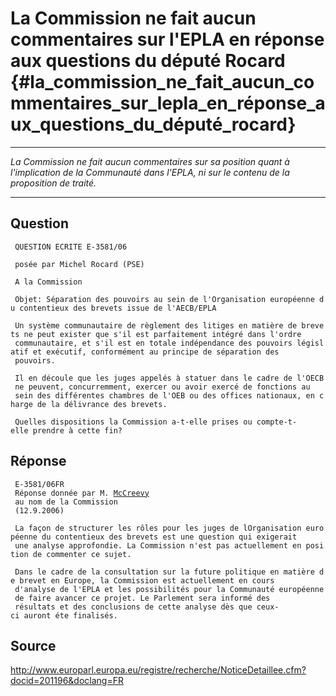 # La Commission ne fait aucun commentaires sur l\'EPLA en réponse aux questions du député Rocard {#la_commission_ne_fait_aucun_commentaires_sur_lepla_en_réponse_aux_questions_du_député_rocard}

------------------------------------------------------------------------

*La Commission ne fait aucun commentaires sur sa position quant à
l\'implication de la Communauté dans l\'EPLA, ni sur le contenu de la
proposition de traité.*

------------------------------------------------------------------------

## Question

` QUESTION ECRITE E-3581/06`\
` `\
` posée par Michel Rocard (PSE)`\
` `\
` A la Commission`\
` `\
` Objet: Séparation des pouvoirs au sein de l'Organisation européenne du contentieux des brevets issue de l'AECB/EPLA`\
` `\
` Un système communautaire de règlement des litiges en matière de brevets ne peut exister que s'il est parfaitement intégré dans l'ordre`\
` communautaire, et s'il est en totale indépendance des pouvoirs législatif et exécutif, conformément au principe de séparation des`\
` pouvoirs.`

` Il en découle que les juges appelés à statuer dans le cadre de l'OECB ne peuvent, concurremment, exercer ou avoir exercé de fonctions au`\
` sein des différentes chambres de l'OEB ou des offices nationaux, en charge de la délivrance des brevets.`

` Quelles dispositions la Commission a-t-elle prises ou compte-t-elle prendre à cette fin?`

## Réponse

` E-3581/06FR`\
` Réponse donnée par M. `[`McCreevy`](McCreevy "wikilink")\
` au nom de la Commission`\
` (12.9.2006)`

` La façon de structurer les rôles pour les juges de lOrganisation européenne du contentieux des brevets est une question qui exigerait`\
` une analyse approfondie. La Commission n'est pas actuellement en position de commenter ce sujet.`

` Dans le cadre de la consultation sur la future politique en matière de brevet en Europe, la Commission est actuellement en cours`\
` d'analyse de l'EPLA et les possibilités pour la Communauté européenne de faire avancer ce projet. Le Parlement sera informé des`\
` résultats et des conclusions de cette analyse dès que ceux-ci auront éte finalisés. `

## Source

<http://www.europarl.europa.eu/registre/recherche/NoticeDetaillee.cfm?docid=201196&doclang=FR>
